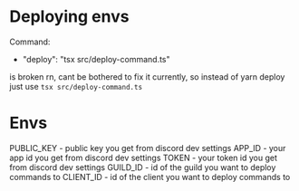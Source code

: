 # Deploying envs

Command:

-   "deploy": "tsx src/deploy-command.ts"

is broken rn, cant be bothered to fix it currently, so instead of yarn deploy just use `tsx src/deploy-command.ts`

# Envs

PUBLIC_KEY - public key you get from discord dev settings
APP_ID - your app id you get from discord dev settings
TOKEN - your token id you get from discord dev settings
GUILD_ID - id of the guild you want to deploy commands to
CLIENT_ID - id of the client you want to deploy commands to
